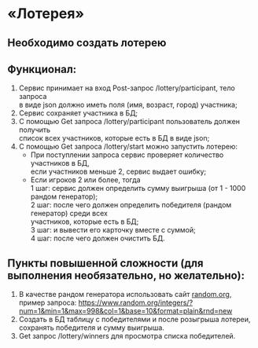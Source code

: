 # «Лотерея»

## **Необходимо создать лотерею**

## **Функционал:**

1. Сервис принимает на вход Post-запрос /lottery/participant, тело запроса  
   в виде json должно иметь поля (имя, возраст, город) участника;
2. Сервис сохраняет участника в БД;
3. С помощью Get запроса /lottery/participant пользователь должен получить  
   список всех участников, которые есть в БД в виде json;
4. С помощью Get запроса /lottery/start можно запустить лотерею:
   - При поступлении запроса сервис проверяет количество участников в БД,  
     если участников меньше 2, сервис выдает ошибку;
   - Если игроков 2 или более, тогда  
   1 шаг: сервис должен определить сумму выигрыша (от 1 - 1000 рандом генератор);  
   2 шаг: после чего должен определить победителя (рандом генератор) среди всех  
   участников, которые есть в БД;  
   3 шаг: и вывести его карточку вместе с суммой;  
   4 шаг: после чего должен очистить БД.

## **Пункты повышенной сложности (для выполнения необязательно, но желательно):**
1. В качестве рандом генератора использовать сайт [random.org](https://www.random.org/),  
  пример запроса:
  https://www.random.org/integers/?num=1&min=1&max=998&col=1&base=10&format=plain&rnd=new
2. Создать в БД таблицу с победителями и после розыгрыша лотереи, сохранять победителя и
сумму выигрыша.
3. Get запрос /lottery/winners для просмотра списка победителей.
